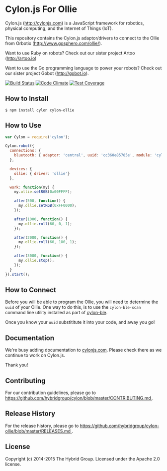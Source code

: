 # Cylon.js For Ollie

Cylon.js (http://cylonjs.com) is a JavaScript framework for robotics, physical computing, and the Internet of Things (IoT).

This repository contains the Cylon.js adaptor/drivers to connect to the Ollie from Orbotix (http://www.gosphero.com/ollie/).

Want to use Ruby on robots? Check out our sister project Artoo (http://artoo.io)

Want to use the Go programming language to power your robots? Check out our sister project Gobot (http://gobot.io).

[![Build Status](https://secure.travis-ci.org/hybridgroup/cylon-ollie.png?branch=master)](http://travis-ci.org/hybridgroup/cylon-ollie) [![Code Climate](https://codeclimate.com/github/hybridgroup/cylon-ollie/badges/gpa.svg)](https://codeclimate.com/github/hybridgroup/cylon-ollie) [![Test Coverage](https://codeclimate.com/github/hybridgroup/cylon-ollie/badges/coverage.svg)](https://codeclimate.com/github/hybridgroup/cylon-ollie)

## How to Install

    $ npm install cylon cylon-ollie

## How to Use

```javascript
var Cylon = require('cylon');

Cylon.robot({
  connections: {
    bluetooth: { adaptor: 'central', uuid: 'cc360e85785e', module: 'cylon-ble'}
  },

  devices: {
    ollie: { driver: 'ollie'}
  },

  work: function(my) {
    my.ollie.setRGB(0x00FFFF);

    after(500, function() {
      my.ollie.setRGB(0xFF0000);
    });

    after(1000, function() {
      my.ollie.roll(60, 0, 1);
    });

    after(2000, function() {
      my.ollie.roll(60, 180, 1);
    });

    after(3000, function() {
      my.ollie.stop();
    });
  }
}).start();
```

## How to Connect

Before you will be able to program the Ollie, you will need to determine the `uuid` of your Ollie. One way to do this, is to use the `cylon-ble-scan` command line utility installed as part of [cylon-ble](https://github.com/hybridgroup/cylon-ble).

Once you know your `uuid` substititute it into your code, and away you go!

## Documentation

We're busy adding documentation to [cylonjs.com](http://cylonjs.com). Please check there as we continue to work on Cylon.js.

Thank you!

## Contributing

For our contribution guidelines, please go to [https://github.com/hybridgroup/cylon/blob/master/CONTRIBUTING.md
](https://github.com/hybridgroup/cylon/blob/master/CONTRIBUTING.md
).

## Release History

For the release history, please go to [https://github.com/hybridgroup/cylon-ollie/blob/master/RELEASES.md
](https://github.com/hybridgroup/cylon-ollie/blob/master/RELEASES.md
).

## License

Copyright (c) 2014-2015 The Hybrid Group. Licensed under the Apache 2.0 license.
